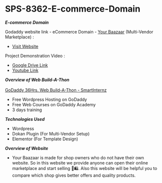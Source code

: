 # SPS-8362-E-commerce-Domain

**_E-commerce Domain_**
<br>

Godaddy website link - eCommerce Domain - [Your Baazaar](https://f7l.2da.myftpupload.com/ "Your Baazaar") (Multi-Vendor Marketplace) : <br>
- [Visit Website](https://f7l.2da.myftpupload.com/)

Project Demonstration Video :<br>
- [Google Drive Link](https://drive.google.com/file/d/1pAGJ4C0s3vvJ2klyYrgpxg-0cPl8j9aN/view?usp=sharing)  <br>
- [Youtube Link](https://youtu.be/cTCcQDhjmpU)

**_Overview of Web Build-A-Thon_**
<br>
<br>
 [GoDaddy 36Hrs. Web Build-A-Thon - SmartInternz](https://smartinternz.com/godaddy-web-build-a-thon)
 - Free Wordpress Hosting on GoDaddy
 - Free Web Courses on GoDaddy Academy
 - 3 days training
 
 **_Technologies Used_**
 <br>
 - Wordpress
 - Dokan Plugin (For Multi-Vendor Setup)
 - Elementor (For Template Design)
 
 **_Overview of Website_**
 <br>
 - Your Baazaar is made for shop owners who do not have their own website. So in this website we provide anyone can open their online marketplace and start selling 🛒🛍. Also this website will be helpful you to compare which shop gives better offers and quality products.
